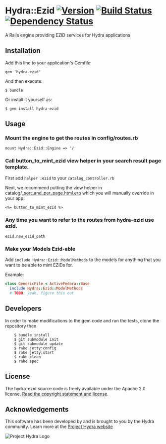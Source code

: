 # Hydra::Ezid [![Version](https://badge.fury.io/rb/hydra-ezid.png)](http://badge.fury.io/rb/hydra-ezid) [![Build Status](https://travis-ci.org/psu-stewardship/hydra-ezid.png?branch=master)](https://travis-ci.org/psu-stewardship/hydra-ezid) [![Dependency Status](https://gemnasium.com/psu-stewardship/hydra-ezid.png)](https://gemnasium.com/psu-stewardship/hydra-ezid)

A Rails engine providing EZID services for Hydra applications

## Installation

Add this line to your application's Gemfile:

    gem 'hydra-ezid'

And then execute:

    $ bundle

Or install it yourself as:

    $ gem install hydra-ezid

## Usage

### Mount the engine to get the routes in config/routes.rb

    mount Hydra::Ezid::Engine => '/'

### Call button_to_mint_ezid view helper in your search result page template.

First add `helper :ezid` to your `catalog_controller.rb`

Next, we recommend putting the view helper in catalog/[_sort_and_per_page.html.erb](https://github.com/projectblacklight/blacklight/blob/master/app/views/catalog/_sort_and_per_page.html.erb) which you will manually override in your app:
```erb
<%= button_to_mint_ezid %>
```

### Any time you want to refer to the routes from hydra-ezid use ezid.

`ezid.new_ezid_path`

### Make your Models Ezid-able

Add `include Hydra::Ezid::ModelMethods` to the models for anything that you want to be able to mint EZIDs for.

Example:
```ruby
class GenericFile < ActiveFedora::Base
  include Hydra::Ezid::ModelMethods
  # TODO: yeah, figure this out
```

## Developers

In order to make modifications to the gem code and run the tests, clone the repository then

```
    $ bundle install
    $ git submodule init
    $ git submodule update
    $ rake jetty:config
    $ rake jetty:start
    $ rake clean
    $ rake spec
```

## License

The hydra-ezid source code is freely available under the Apache 2.0 license.
[Read the copyright statement and license](/LICENSE.txt).

## Acknowledgements

This software has been developed by and is brought to you by the Hydra community.  Learn more at the [Project Hydra website](http://projecthydra.org)

![Project Hydra Logo](https://github.com/uvalib/libra-oa/blob/a6564a9e5c13b7873dc883367f5e307bf715d6cf/public/images/powered_by_hydra.png?raw=true)
